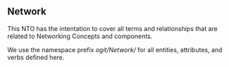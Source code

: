 Network
-----

This NTO has the intentation to cover all terms and relationships that are related to Networking Concepts and components.

We use the namespace prefix *ogit/Network/* for all entities, attributes, and verbs defined here.

